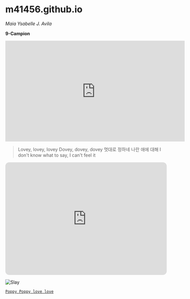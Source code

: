 # m41456.github.io
*Maia Ysabelle J. Avila*

**9-Campion**

<iframe width="560" height="315" src="https://www.youtube.com/embed/cVE7agmyNsc" title="YouTube video player" frameborder="0" allow="accelerometer; autoplay; clipboard-write; encrypted-media; gyroscope; picture-in-picture; web-share" allowfullscreen></iframe>


> Lovey, lovey, lovey
Dovey, dovey, dovey
멋대로 정하네 나란 애에 대해
I don't know what to say, I can't feel it

<iframe style="border-radius:12px" src="https://open.spotify.com/embed/track/4fsQ0K37TOXa3hEQfjEic1?utm_source=generator" width="100%" height="352" frameBorder="0" allowfullscreen="" allow="autoplay; clipboard-write; encrypted-media; fullscreen; picture-in-picture" loading="lazy"></iframe>


![Slay](https://scitechdaily.com/images/Fresh-Mango.jpg)


[`Poppy Poppy love love`](https://www.youtube.com/watch?v=YkZvwVf7F9k)

